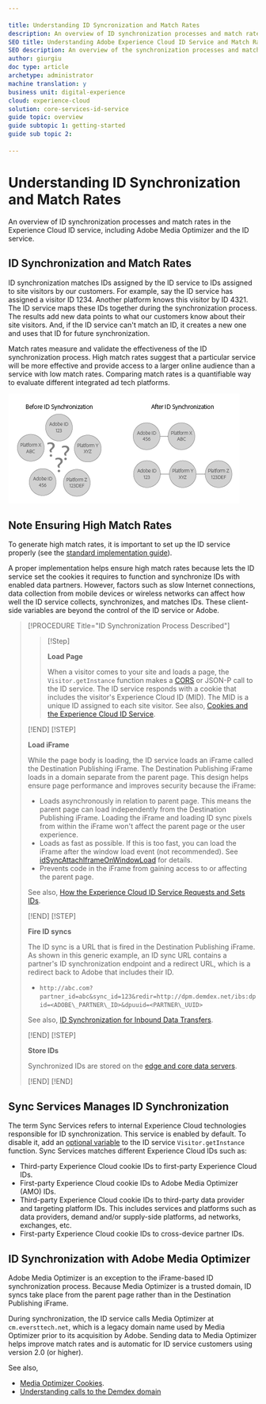 ```yaml
---

title: Understanding ID Syncronization and Match Rates
description: An overview of ID synchronization processes and match rates in the Experience Cloud ID service, including Adobe Media Optimizer.
SEO title: Understanding Adobe Experience Cloud ID Service and Match Rates
SEO description: An overview of the synchronization processes and match rates in the Adobe Experience Cloud ID service, including Adobe Media Optimizer.
author: giurgiu
doc type: article
archetype: administrator
machine translation: y
business unit: digital-experience
cloud: experience-cloud
solution: core-services-id-service
guide topic: overview
guide subtopic 1: getting-started
guide sub topic 2:

---
```


# Understanding ID Synchronization and Match Rates

An overview of ID synchronization processes and match rates in the Experience Cloud ID service, including Adobe Media Optimizer and the ID service.

## ID Synchronization and Match Rates

ID synchronization matches IDs assigned by the ID service to IDs assigned to site visitors by our customers. For example, say the ID service has assigned a visitor ID 1234. Another platform knows this visitor by ID 4321. The ID service maps these IDs together during the synchronization process. The results add new data points to what our customers know about their site visitors. And, if the ID service can't match an ID, it creates a new one and uses that ID for future synchronization.

Match rates measure and validate the effectiveness of the ID synchronization process. High match rates suggest that a particular service will be more effective and provide access to a larger online audience than a service with low match rates. Comparing match rates is a quantifiable way to evaluate different integrated ad tech platforms.

![](media/getting-started-match-rates/idsync2.png "ID syncronization in the ID Service") 

## Note Ensuring High Match Rates

To generate high match rates, it is important to set up the ID service properly \(see the [standard implementation guide](mcvid-standard.html#)\). 

A proper implementation helps ensure high match rates because lets the ID service set the cookies it requires to function and synchronize IDs with enabled data partners. However, factors such as slow Internet connections, data collection from mobile devices or wireless networks can affect how well the ID service collects, synchronizes, and matches IDs. 
These client-side variables are beyond the control of the ID service or Adobe.

>[!PROCEDURE Title="ID Synchronization Process Described"] 
>
>>[!Step]
>>
>>**Load Page**
>>
>>When a visitor comes to your site and loads a page, the `Visitor.getInstance` function makes a [CORS](mcvid-cors.html#) or JSON-P call to the ID service. The ID service responds with a cookie that includes the visitor's Experience Cloud ID \(MID\). The MID is a unique ID assigned to each site visitor. 
>See also, [Cookies and the Experience Cloud ID Service](mcvid_cookies.html#).
>
>[!END]
>[!STEP]
>
>**Load iFrame** 
>
>While the page body is loading, the ID service loads an iFrame called the Destination Publishing iFrame. The Destination Publishing iFrame loads in a domain separate from the parent page. This design helps ensure page performance and improves security because the iFrame:
>
>+ Loads asynchronously in relation to parent page. This means the parent page can load independently from the Destination Publishing iFrame. Loading the iFrame and loading ID sync pixels from within the iFrame won't affect the parent page or the user experience.
>+ Loads as fast as possible. If this is too fast, you can load the iFrame after the window load event \(not recommended\). See [idSyncAttachIframeOnWindowLoad](mcvid-idsyncattachiframeonwindowload.html#) for details.
>+ Prevents code in the iFrame from gaining access to or affecting the parent page.
>
>See also, [How the Experience Cloud ID Service Requests and Sets IDs](mcvid_id_request.html#).
>
>[!END]
>[!STEP]
>
>**Fire ID syncs** 
>
>The ID sync is a URL that is fired in the Destination Publishing iFrame. As shown in this generic example, an ID sync URL contains a partner's ID synchronization endpoint and a redirect URL, which is a redirect back to Adobe that includes their ID.
>
>+ `http://abc.com?partner_id=abc&sync_id=123&redir=http://dpm.demdex.net/ibs:dpid=<ADOBE\_PARTNER\_ID>&dpuuid=<PARTNER\_UUID>` 
> 
>See also, [ID Synchronization for Inbound Data Transfers](https://marketing.adobe.com/resources/help/en_US/aam/c_id_sync_in.html).
>
>[!END]
>[!STEP]
>
>**Store IDs** 
>
>Synchronized IDs are stored on the [edge and core data servers](https://marketing.adobe.com/resources/help/en_US/aam/c_compedge.html).
>
>[!END]
>[!END]

## Sync Services Manages ID Synchronization

The term Sync Services refers to internal Experience Cloud technologies responsible for ID synchronization. This service is enabled by default. To disable it, add an [optional variable](mcvid-disableidsync.html#) to the ID service `Visitor.getInstance` function. Sync Services matches different Experience Cloud IDs such as:

+ Third-party Experience Cloud cookie IDs to first-party Experience Cloud IDs.
+ First-party Experience Cloud cookie IDs to Adobe Media Optimizer \(AMO\) IDs.
+ Third-party Experience Cloud cookie IDs to third-party data provider and targeting platform IDs. This includes services and platforms such as data providers, demand and/or supply-side platforms, ad networks, exchanges, etc.
+ First-party Experience Cloud cookie IDs to cross-device partner IDs.

## ID Synchronization with Adobe Media Optimizer

Adobe Media Optimizer is an exception to the iFrame-based ID synchronization process. Because Media Optimizer is a trusted domain, ID syncs take place from the parent page rather than in the Destination Publishing iFrame. 

During synchronization, the ID service calls Media Optimizer at `cm.eversttech.net`, which is a legacy domain name used by Media Optimizer prior to its acquisition by Adobe. Sending data to Media Optimizer helps improve match rates and is automatic for ID service customers using version 2.0 \(or higher\). 

See also,
+ [Media Optimizer Cookies](https://marketing.adobe.com/resources/help/en_US/whitepapers/cookies/cookies_media_optimizer.html).
+ [Understanding calls to the Demdex domain](https://marketing.adobe.com/resources/help/en_US/aam/demdex-calls.html)
